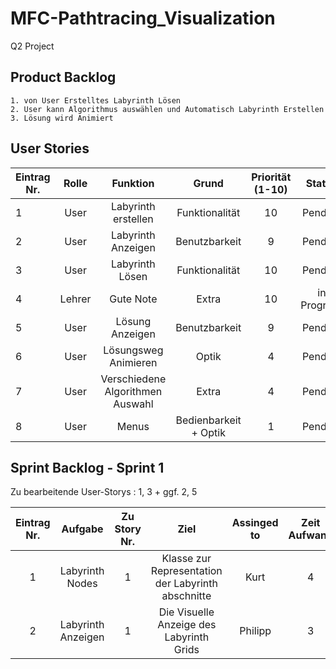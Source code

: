 # MFC-Pathtracing_Visualization
Q2 Project

## Product Backlog
    1. von User Erstelltes Labyrinth Lösen
    2. User kann Algorithmus auswählen und Automatisch Labyrinth Erstellen
    3. Lösung wird Animiert 
    
## User Stories

| Eintrag Nr. | Rolle    | Funktion                           | Grund                             | Priorität (1-10)| Status      | Assinged to    |
|-------------|:--------:|:----------------------------------:|:---------------------------------:|:---------------:|:-----------:|---------------:|
| 1           | User     | Labyrinth erstellen                | Funktionalität                    | 10              | Pending     | Kurt + Philipp |
| 2           | User     | Labyrinth Anzeigen                 | Benutzbarkeit                     | 9               | Pending     | Patrick        |
| 3           | User     | Labyrinth Lösen                    | Funktionalität                    | 10              | Pending     | Kurt           |
| 4           | Lehrer   | Gute Note                          | Extra                             | 10              | in Progress | Hr. Schwaiger  |
| 5           | User     | Lösung Anzeigen                    | Benutzbarkeit                     | 9               | Pending     | Philipp        |
| 6           | User     | Lösungsweg Animieren               | Optik                             | 4               | Pending     | Kurt + Philipp |
| 7           | User     | Verschiedene Algorithmen Auswahl   | Extra                             | 4               | Pending     | Kurt           |
| 8           | User     | Menus                              | Bedienbarkeit + Optik             | 1               | Pending     | Philipp        |

## Sprint Backlog - Sprint 1

Zu bearbeitende User-Storys : 1, 3 + ggf. 2, 5

| Eintrag Nr.| Aufgabe | Zu Story Nr. | Ziel | Assinged to | Zeit Aufwand | Status |
|:-:|:-:|:-:|:-:|:-:|:-:|:-:|
| 1 | Labyrinth Nodes | 1 | Klasse zur Representation der Labyrinth abschnitte | Kurt | 4 | Pending 
| 2 | Labyrinth Anzeigen | 1 | Die Visuelle Anzeige des Labyrinth Grids | Philipp | 3 | Pending
